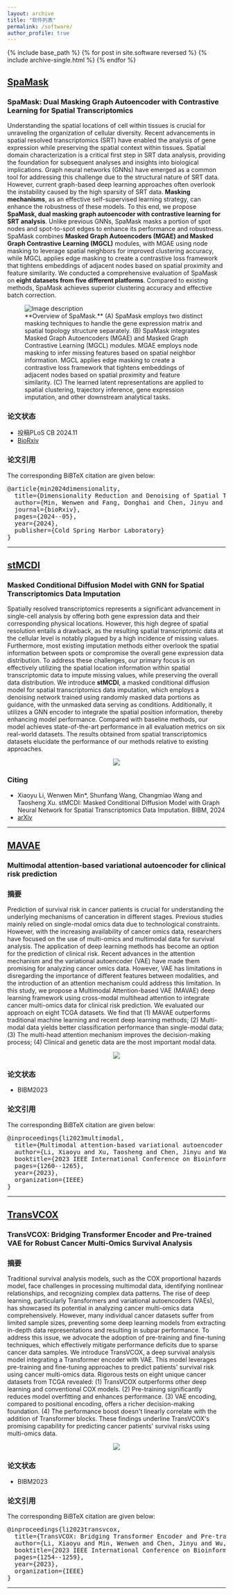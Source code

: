 ```yaml
---
layout: archive
title: "软件列表"
permalink: /software/
author_profile: true
---
```


{% include base_path %}
{% for post in site.software reversed %}
{% include archive-single.html %}
{% endfor %}


<!-- 标题 -->
## [SpaMask](https://github.com/wenwenmin/SpaMask)
### SpaMask: Dual Masking Graph Autoencoder with Contrastive Learning for Spatial Transcriptomics 
Understanding the spatial locations of cell within tissues is crucial for unraveling the organization of cellular diversity. Recent advancements in spatial resolved transcriptomics (SRT) have enabled the analysis of gene expression while preserving the spatial context within tissues. Spatial domain characterization is a critical first step in SRT data analysis, providing the foundation for subsequent analyses and insights into biological implications. Graph neural networks (GNNs) have emerged as a common tool for addressing this challenge due to the structural nature of SRT data.  However, current graph-based deep learning approaches often overlook the instability caused by the high sparsity of SRT data.  **Masking mechanisms**, as an effective self-supervised learning strategy, can enhance the robustness of these models.  To this end, we propose **SpaMask, dual masking graph autoencoder with contrastive learning for SRT analysis**. Unlike previous GNNs, SpaMask masks a portion of spot nodes and spot-to-spot edges to enhance its performance and robustness. SpaMask combines **Masked Graph Autoencoders (MGAE) and Masked Graph Contrastive Learning (MGCL)** modules, with MGAE using node masking to leverage spatial neighbors for improved clustering accuracy, while MGCL applies edge masking to create a contrastive loss framework that tightens embeddings of adjacent nodes based on spatial proximity and feature similarity. We conducted a comprehensive evaluation of SpaMask on **eight datasets from five different platforms**. Compared to existing methods, SpaMask achieves superior clustering accuracy and effective batch correction.

<!-- 论文模型图 -->
<figure>
  <img src="../images/packages/SpaMask.jpg" alt="Image description">
  <figcaption> 
    **Overview of SpaMask.**
    (A) SpaMask employs two distinct masking techniques to handle the gene expression matrix and spatial topology structure separately. 
    (B) SpaMask integrates Masked Graph Autoencoders (MGAE) and  Masked Graph Contrastive Learning (MGCL) modules. MGAE employs node masking to infer missing features based on spatial neighbor information. MGCL applies edge masking to create a contrastive loss framework that tightens embeddings of adjacent nodes based on spatial proximity and feature similarity. 
    (C) The learned latent representations are applied to spatial clustering, trajectory inference, gene expression imputation, and other downstream analytical tasks.
  </figcaption>
</figure>

### 论文状态
- 投稿PLoS CB 2024.11<br>
- [BioRxiv](https://www.biorxiv.org/content/10.1101/2024.05.30.596562v1)

### 论文引用
<p>The corresponding BiBTeX citation are given below:</p>
<pre>
@article{min2024dimensionality,
  title={Dimensionality Reduction and Denoising of Spatial Transcriptomics Data Using Dual-Channel Masked Graph Autoencoder},
  author={Min, Wenwen and Fang, Donghai and Chen, Jinyu and Zhang, Shihua},
  journal={bioRxiv},
  pages={2024--05},
  year={2024},
  publisher={Cold Spring Harbor Laboratory}
}
</pre>

<!-- 分割线 -->
------



<!-- 标题 -->
## [stMCDI](https://github.com/lllxxyyy-lxy/stMCDI)
### Masked Conditional Diffusion Model with GNN for Spatial Transcriptomics Data Imputation

Spatially resolved transcriptomics represents a significant advancement in single-cell analysis by offering both gene expression data and their corresponding physical locations. 
However, this high degree of spatial resolution entails a drawback, as the resulting spatial transcriptomic data at the cellular level is notably plagued by a high incidence of missing values.
Furthermore, most existing imputation methods either overlook the spatial information between spots or compromise the overall gene expression data distribution.
To address these challenges, our primary focus is on effectively utilizing the spatial location information within spatial transcriptomic data to impute missing values, while preserving the overall data distribution.
We introduce **stMCDI**, a masked conditional diffusion model for spatial transcriptomics data imputation, which employs a denoising network trained using randomly masked data portions as guidance, with the unmasked data serving as conditions. 
Additionally, it utilizes a GNN encoder to integrate the spatial position information, thereby enhancing model performance.
Compared with baseline methods, our model achieves state-of-the-art performance in all evaluation metrics on six real-world datasets.
The results obtained from spatial transcriptomics datasets elucidate the performance of our methods relative to existing approaches.

<!-- 论文模型图 -->
<p align="center"> 
<img src="../images/packages/stMCDI.jpg">
</p>

### Citing
- Xiaoyu Li, Wenwen Min*, Shunfang Wang, Changmiao Wang and Taosheng Xu. stMCDI: Masked Conditional Diffusion Model with Graph Neural Network for Spatial Transcriptomics Data Imputation. BIBM, 2024
- [arXiv](https://arxiv.org/abs/2403.10863)


<!-- 分割线 -->
---



<!-- 标题 -->
## [MAVAE](https://github.com/wenwenmin/MAVAE)
### Multimodal attention-based variational autoencoder for clinical risk prediction
### 摘要
Prediction of survival risk in cancer patients is crucial for understanding the underlying mechanisms of canceration in different stages. 
Previous studies mainly relied on single-modal omics data due to  technological constraints. 
However, with the increasing availability of cancer omics data, researchers have focused on the use of multi-omics and multimodal data for survival analysis. 
The application of deep learning methods has become an option for the prediction of clinical risk.
Recent advances in the attention mechanism and the variational autoencoder (VAE) have made them promising for analyzing cancer omics data. 
However, VAE has limitations in disregarding the importance of different features between modalities, and the introduction of an attention mechanism could address this limitation. 
In this study, we propose a Multimodal Attention-based VAE (MAVAE) deep learning framework using cross-modal multihead attention to integrate cancer multi-omics data for clinical risk prediction. 
We evaluated our approach on eight TCGA datasets.
We find that 
(1) MAVAE outperforms traditional machine learning and recent deep learning methods; 
(2) Multi-modal data yields better classification performance than single-modal data; 
(3) The multi-head attention mechanism improves the decision-making process; 
(4) Clinical and genetic data are the most important modal data.

<!-- 论文模型图 -->
<p align="center"> 
<img src="../images/packages/MAVAE.png">
</p>

### 论文状态
- BIBM2023<br>

### 论文引用
<p>The corresponding BiBTeX citation are given below:</p>
<pre>
@inproceedings{li2023multimodal,
  title={Multimodal attention-based variational autoencoder for clinical risk prediction},
  author={Li, Xiaoyu and Xu, Taosheng and Chen, Jinyu and Wan, Jun and Min, Wenwen},
  booktitle={2023 IEEE International Conference on Bioinformatics and Biomedicine (BIBM)},
  pages={1260--1265},
  year={2023},
  organization={IEEE}
}
</pre>

<!-- 分割线 -->
---



<!-- 标题 -->
## [TransVCOX](https://github.com/wenwenmin/TransVCOX)
### TransVCOX: Bridging Transformer Encoder and Pre-trained VAE for Robust Cancer Multi-Omics Survival Analysis
### 摘要
Traditional survival analysis models, such as the COX proportional hazards model, face challenges in processing multimodal data, identifying nonlinear relationships, and recognizing complex data patterns. The rise of deep learning, particularly Transformers and variational autoencoders (VAEs), has showcased its potential in analyzing cancer multi-omics data comprehensively. However, many individual cancer datasets suffer from limited sample sizes, preventing some deep learning models from extracting in-depth data representations and resulting in subpar performance.
To address this issue, we advocate the adoption of pre-training and fine-tuning techniques, which effectively mitigate performance deficits due to sparse cancer data samples. We introduce TransVCOX, a deep survival analysis model integrating a Transformer encoder with VAE. This model leverages pre-training and fine-tuning approaches to predict patients' survival risk using cancer multi-omics data.
Rigorous tests on eight unique cancer datasets from TCGA revealed:
(1) TransVCOX outperforms other deep learning and conventional COX models.
(2) Pre-training significantly reduces model overfitting and enhances performance.
(3) VAE encoding, compared to positional encoding, offers a richer decision-making foundation.
(4) The performance boost doesn't linearly correlate with the addition of Transformer blocks.
These findings underline TransVCOX's promising capability for predicting cancer patients' survival risks using multi-omics data. 

<!-- 论文模型图 -->
<p align="center"> 
<img src="../images/packages/TransVCOX.png">
</p>

### 论文状态
- BIBM2023<br>

### 论文引用
<p>The corresponding BiBTeX citation are given below:</p>
<pre>
@inproceedings{li2023transvcox,
  title={TransVCOX: Bridging Transformer Encoder and Pre-trained VAE for Robust Cancer Multi-Omics Survival Analysis},
  author={Li, Xiaoyu and Min, Wenwen and Chen, Jinyu and Wu, Jiaxin and Wang, Shunfang},
  booktitle={2023 IEEE International Conference on Bioinformatics and Biomedicine (BIBM)},
  pages={1254--1259},
  year={2023},
  organization={IEEE}
}
</pre>

<!-- 分割线 -->
---
